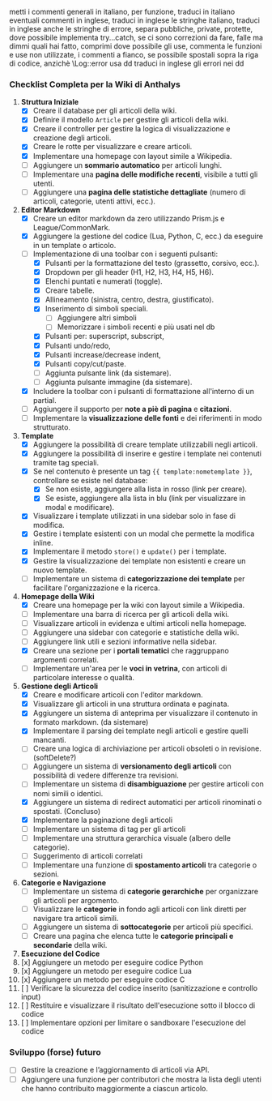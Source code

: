 metti i commenti generali in italiano, per funzione, traduci in italiano eventuali commenti in inglese, traduci in inglese le stringhe italiano, traduci in inglese anche le stringhe di errore, separa pubbliche, private, protette, dove possibile implementa try...catch, se ci sono correzioni da fare, falle ma dimmi quali hai fatto, comprimi dove possibile gli use, commenta le funzioni e use non utilizzate, i commenti a fianco, se possibile spostali sopra la riga di codice, anzichè \Log::error usa dd
traduci in inglese gli errori nei dd

### **Checklist Completa per la Wiki di Anthalys**

1. **Struttura Iniziale**
   - [x] Creare il database per gli articoli della wiki.
   - [x] Definire il modello `Article` per gestire gli articoli della wiki.
   - [x] Creare il controller per gestire la logica di visualizzazione e creazione degli articoli.
   - [x] Creare le rotte per visualizzare e creare articoli.
   - [x] Implementare una homepage con layout simile a Wikipedia.
   - [ ] Aggiungere un **sommario automatico** per articoli lunghi.
   - [ ] Implementare una **pagina delle modifiche recenti**, visibile a tutti gli utenti.
   - [ ] Aggiungere una **pagina delle statistiche dettagliate** (numero di articoli, categorie, utenti attivi, ecc.).

2. **Editor Markdown**
   - [x] Creare un editor markdown da zero utilizzando Prism.js e League/CommonMark.
   - [x] Aggiungere la gestione del codice (Lua, Python, C, ecc.) da eseguire in un template o articolo.
   - [ ] Implementazione di una toolbar con i seguenti pulsanti:
     - [x] Pulsanti per la formattazione del testo (grassetto, corsivo, ecc.).
     - [x] Dropdown per gli header (H1, H2, H3, H4, H5, H6).
     - [x] Elenchi puntati e numerati (toggle).
     - [x] Creare tabelle.
     - [x] Allineamento (sinistra, centro, destra, giustificato).
     - [x] Inserimento di simboli speciali.
       - [ ] Aggiungere altri simboli
       - [ ] Memorizzare i simboli recenti e più usati nel db
     - [x] Pulsanti per: superscript, subscript, 
     - [x] Pulsanti undo/redo, 
     - [x] Pulsanti increase/decrease indent, 
     - [x] Pulsanti copy/cut/paste.
     - [ ] Aggiunta pulsante link (da sistemare).
     - [ ] Aggiunta pulsante immagine (da sistemare).
   - [x] Includere la toolbar con i pulsanti di formattazione all'interno di un partial.
   - [ ] Aggiungere il supporto per **note a piè di pagina** e **citazioni**.
   - [ ] Implementare la **visualizzazione delle fonti** e dei riferimenti in modo strutturato.

3. **Template**
   - [x] Aggiungere la possibilità di creare template utilizzabili negli articoli.
   - [x] Aggiungere la possibilità di inserire e gestire i template nei contenuti tramite tag speciali.
   - [x] Se nel contenuto è presente un tag `{{ template:nometemplate }}`, controllare se esiste nel database:
     - [x] Se non esiste, aggiungere alla lista in rosso (link per creare).
     - [x] Se esiste, aggiungere alla lista in blu (link per visualizzare in modal e modificare).
   - [x] Visualizzare i template utilizzati in una sidebar solo in fase di modifica.
   - [x] Gestire i template esistenti con un modal che permette la modifica inline.
   - [x] Implementare il metodo `store()` e `update()` per i template.
   - [x] Gestire la visualizzazione dei template non esistenti e creare un nuovo template.
   - [ ] Implementare un sistema di **categorizzazione dei template** per facilitare l'organizzazione e la ricerca.

4. **Homepage della Wiki**
   - [x] Creare una homepage per la wiki con layout simile a Wikipedia.
   - [ ] Implementare una barra di ricerca per gli articoli della wiki.
   - [ ] Visualizzare articoli in evidenza e ultimi articoli nella homepage.
   - [ ] Aggiungere una sidebar con categorie e statistiche della wiki.
   - [ ] Aggiungere link utili e sezioni informative nella sidebar.
   - [x] Creare una sezione per i **portali tematici** che raggruppano argomenti correlati.
   - [ ] Implementare un'area per le **voci in vetrina**, con articoli di particolare interesse o qualità.

5. **Gestione degli Articoli**
   - [x] Creare e modificare articoli con l'editor markdown.
   - [x] Visualizzare gli articoli in una struttura ordinata e paginata.
   - [x] Aggiungere un sistema di anteprima per visualizzare il contenuto in formato markdown. (da sistemare)
   - [x] Implementare il parsing dei template negli articoli e gestire quelli mancanti.
   - [ ] Creare una logica di archiviazione per articoli obsoleti o in revisione. (softDelete?)
   - [ ] Aggiungere un sistema di **versionamento degli articoli** con possibilità di vedere differenze tra revisioni.
   - [ ] Implementare un sistema di **disambiguazione** per gestire articoli con nomi simili o identici.
   - [x] Aggiungere un sistema di redirect automatici per articoli rinominati o spostati. (Concluso)
   - [x] Implementare la paginazione degli articoli
   - [ ] Implementare un sistema di tag per gli articoli
   - [ ]  Implementare una struttura gerarchica visuale (albero delle categorie).
   - [ ]  Suggerimento di articoli correlati
   - [ ] Implementare una funzione di **spostamento articoli** tra categorie o sezioni.

6. **Categorie e Navigazione**
   - [ ] Implementare un sistema di **categorie gerarchiche** per organizzare gli articoli per argomento.
   - [ ] Visualizzare le **categorie** in fondo agli articoli con link diretti per navigare tra articoli simili.
   - [ ] Aggiungere un sistema di **sottocategorie** per articoli più specifici.
   - [ ] Creare una pagina che elenca tutte le **categorie principali e secondarie** della wiki.

7. **Esecuzione del Codice**
1. [x] Aggiungere un metodo per eseguire codice Python
2. [x] Aggiungere un metodo per eseguire codice Lua
3. [x] Aggiungere un metodo per eseguire codice C
4. [ ] Verificare la sicurezza del codice inserito (sanitizzazione e controllo input)
5. [ ] Restituire e visualizzare il risultato dell'esecuzione sotto il blocco di codice
6. [ ] Implementare opzioni per limitare o sandboxare l'esecuzione del codice

### **Sviluppo (forse) futuro**
   - [ ] Gestire la creazione e l’aggiornamento di articoli via API.
   - [ ] Aggiungere una funzione per contributori che mostra la lista degli utenti che hanno contribuito maggiormente a ciascun articolo.
